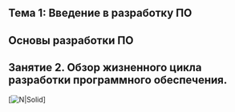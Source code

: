 ## Тема 1: Введение в разработку ПО
## Основы разработки ПО
## Занятие 2. Обзор жизненного цикла разработки программного обеспечения.
[![N|Solid](https://avatars.mds.yandex.net/i?id=64547b3fc7c5f26b814eddafcf9ad671dda4d929-9271022-images-thumbs&n=13)]
